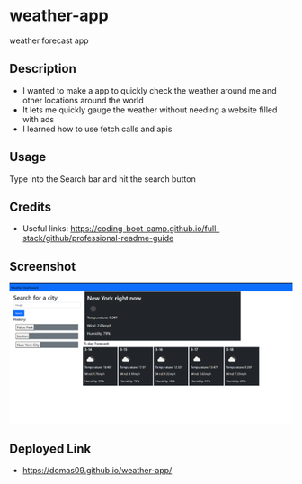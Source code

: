# weather-app
weather forecast app

## Description

- I wanted to make a app to quickly check the weather around me and other locations around the world
- It lets me quickly gauge the weather without needing a website filled with ads
- I learned how to use fetch calls and apis

## Usage

Type into the Search bar and hit the search button


## Credits

- Useful links: 
https://coding-boot-camp.github.io/full-stack/github/professional-readme-guide

## Screenshot

![alt text](./assets/images/Screenshot%20(11).png)

## Deployed Link

- https://domas09.github.io/weather-app/
